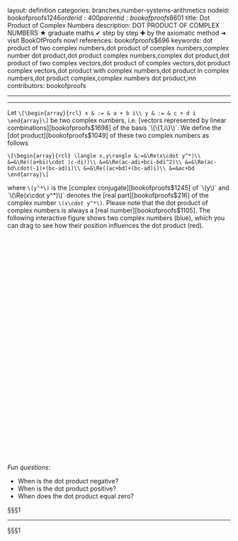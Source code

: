 layout: definition
categories: branches,number-systems-arithmetics
nodeid: bookofproofs$1246
orderid: 400
parentid: bookofproofs$8601
title: Dot Product of Complex Numbers
description: DOT PRODUCT OF COMPLEX NUMBERS ★ graduate maths ✔ step by step ✚ by the axiomatic method ➜ visit BookOfProofs now!
references: bookofproofs$696
keywords: dot product of two complex numbers,dot product of complex numbers,complex number dot product,dot product complex numbers,complex dot product,dot product of two complex vectors,dot product of complex vectors,dot product complex vectors,dot product with complex numbers,dot product in complex numbers,dot product complex,complex numbers dot product,inn
contributors: bookofproofs

---


---

Let `\[\begin{array}{rcl}
x & := & a + b i\\
y & := & c + d i
\end{array}\]`
be two complex numbers, i.e. [vectors represented by linear combinations][bookofproofs$1698] of the basis `\(\{1,i\}\)`. We define the [dot product][bookofproofs$1049] of these two complex numbers as follows

`\[\begin{array}{rcl}
\langle x,y\rangle &:=&\Re(x\cdot y^*)\\
&=&\Re((a+bi)\cdot (c-di))\\
&=&\Re(ac-adi+bci-bdi^2)\\
&=&\Re(ac-bd\cdot(-1)+(bc-ad)i)\\
&=&\Re((ac+bd)+(bc-ad)i)\\
&=&ac+bd
\end{array}\]`

where  `\(y^*\)` is the [complex conjugate][bookofproofs$1245] of `\(y\)` and `\(\Re(x\cdot y^*)\)` denotes the [real part][bookofproofs$216] of the complex number `\(x\cdot y^*\)`. Please note that the dot product of complex numbers is always a [real number][bookofproofs$1105].
The following interactive figure shows two complex numbers (blue), which you can drag to see how their position influences the dot product (red).


<div id="boxE21059" class="centered jxgbox" style="max-width:500px; height:500px;"></div>

*Fun questions:* 
* When is the dot product negative?
* When is the dot product positive?
* When does the dot product equal zero?


 
§§§1

---

§§§1

<script type="text/javascript">
board = JXG.JSXGraph.initBoard('boxE21059', {boundingbox: [-6, 6, 6, -6], axis: true});
 
var x = board.create('point', [1,2], {style:5,color:'blue',name:'x'});
var y = board.create('point', [2,1], {style:5,color:'blue',name:'y'});
var dotpr = board.create('point', ["X(x)*X(y)+Y(x)*Y(y)",0], {style:5,color:'red',name:'dot product',fixed:true});
var org = board.create('point', [0,0], {style:5,color:'blue',name:''});
var ax =board.create('arrow', [org,x ], {strokeColor:'green'});
var ax =board.create('arrow', [org,y ], {strokeColor:'green'});
</script>


